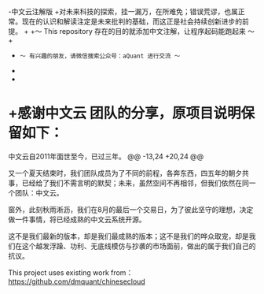 -中文云注解版
+对未来科技的探索，挂一漏万，在所难免；错误荒谬，也属正常。现在的认识和解读注定是未来批判的基础，而这正是社会持续创新进步的前提。 
+
+～ This repository 存在的目的就添加中文注解，让程序起码能跑起来 ～
+
+     ～ 有兴趣的朋友，请微信搜索公众号：aQuant 进行交流 ～
+
+
+感谢中文云 团队的分享，原项目说明保留如下：
 ==================
 
 中文云自2011年面世至今，已过三年。
 @@ -13,24 +20,24 @@
 
 又一个夏天结束时，我们团队成员为了不同的前程，各奔东西，四五年的朝夕共事，已经给了我们不需言明的默契；未来，虽然空间不再相邻，但我们依然在同一个团队：中文云。
 
 窗外，此刻秋雨淅沥，我们在8月的最后一个交易日，为了彼此坚守的理想，决定做一件事情，将已经成熟的中文云系统开源。
 
 这不是我们最新的版本，却是我们最成熟的版本；这不是我们的哗众取宠，却是我们在这个越发浮躁、功利、无底线模仿与抄袭的市场面前，做出的属于我们自己的抗议。
 
 This project uses existing work from：https://github.com/dmquant/chinesecloud
